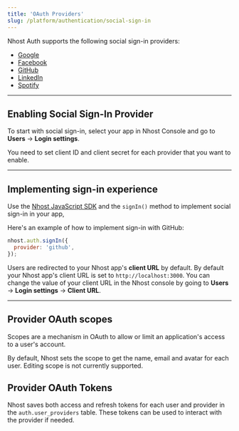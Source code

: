 ```yaml
---
title: 'OAuth Providers'
slug: /platform/authentication/social-sign-in
---
```


Nhost Auth supports the following social sign-in providers:

- [Google](/platform/authentication/sign-in-with-google)
- [Facebook](/platform/authentication/sign-in-with-facebook)
- [GitHub](/platform/authentication/sign-in-with-github)
- [LinkedIn](/platform/authentication/sign-in-with-linkedin)
- [Spotify](/platform/authentication/sign-in-with-spotify)

---

## Enabling Social Sign-In Provider

To start with social sign-in, select your app in Nhost Console and go to **Users** → **Login settings**.

You need to set client ID and client secret for each provider that you want to enable.

---

## Implementing sign-in experience

Use the [Nhost JavaScript SDK](/reference/javascript) and the `signIn()` method to implement social sign-in in your app,

Here's an example of how to implement sign-in with GitHub:

```js
nhost.auth.signIn({
  provider: 'github',
});
```

Users are redirected to your Nhost app's **client URL** by default. By default your Nhost app's client URL is set to `http://localhost:3000`. You can change the value of your client URL in the Nhost console by going to **Users** → **Login settings** → **Client URL**.

---

## Provider OAuth scopes

Scopes are a mechanism in OAuth to allow or limit an application's access to a user's account.

By default, Nhost sets the scope to get the name, email and avatar for each user. Editing scope is not currently supported.

## Provider OAuth Tokens

Nhost saves both access and refresh tokens for each user and provider in the `auth.user_providers` table. These tokens can be used to interact with the provider if needed.
